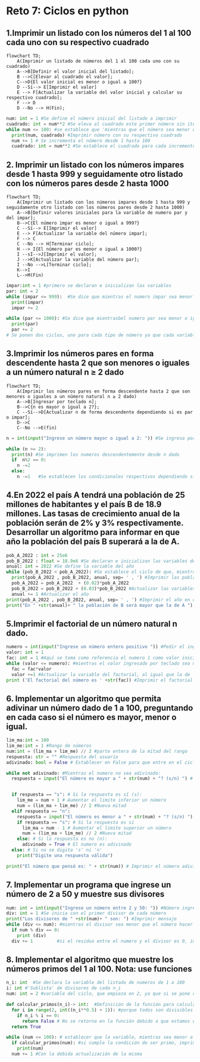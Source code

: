 # Reto 7: Ciclos en python
## 1.Imprimir un listado con los números del 1 al 100 cada uno con su respectivo cuadrado
```mermaid
flowchart TD;
    A(Imprimir un listado de números del 1 al 100 cada uno con su cuadrado)
    A-->B[Definir el valor inicial del listado];
    B -->C[Elevar al cuadrado el valor];
    C-->D{El valor inicial es menor o igual a 100?}
    D --Sí--> E[Imprimir el valor]
    E --> F[Actualizar la variable del valor inicial y calcular su respectivo cuadrado];
    F --> D
    D --No --> H(Fin);
```
```python
num: int = 1 #Se define el número inicial del listado a imprimir
cuadrado: int = num**2 #Se eleva al cuadrado este primer número sin iterar
while num <= 100: #se establece que 'mientras que el número sea menor o igual a 100'
  print(num, cuadrado) #Imprimir número con su respectivo cuadrado
  num += 1 # Se incrementa el número desde 1 hasta 100
  cuadrado: int = num**2 #Se establece el cuadrado para cada incremento de la variable 'num'
```

## 2. Imprimir un listado con los números impares desde 1 hasta 999 y seguidamente otro listado con los números pares desde 2 hasta 1000
```mermaid
flowchart TD;
    A(Imprimir un listado con los números impares desde 1 hasta 999 y seguidamente otro listado con los números pares desde 2 hasta 1000)
    A-->B[Definir valores iniciales para la variable de numero par y del impar]; 
    B-->C{El número impar es menor o igual a 999?}
    C --Sí--> E[Imprimir el valor]
    E --> F[Actualizar la variable del número impar];
    F --> C
    C --No --> H[Terminar ciclo];
    H --> I{El número par es menor o igual a 1000?}
    I --sÍ-->J[Imprimir el valor];
    J -->K[Actualizar la variable del número par];
    I --No -->L[Terminar ciclo];
    K-->I
    L-->M(Fin)
```

```python
impar:int = 1 #primero se declaran e inicializan las variables
par: int = 2
while (impar <= 999):  #Se dice que mientras el numero impar sea menor o igual que 999 se actualice de dos en dos
  print(impar)
  impar += 2

while (par <= 1000): #Se dice que mientrasbel numero par sea menor o igual a 1000 se actualice de dos en dos
  print(par)
  par += 2
# Se ponen dos ciclos, uno para cada tipo de número ya que cada variable tiene un valor inicial diferente
```

## 3.Imprimir los números pares en forma descendente hasta 2 que son menores o iguales a un número natural n ≥ 2 dado
```mermaid
flowchart TD;
    A(Imprimir los números pares en forma descendente hasta 2 que son menores o iguales a un número natural n ≥ 2 dado)
    A-->B[Ingresar por teclado n];
    B-->C{n es mayor o igual a 2?};
    C --Sí-->D[Actualizar n de forma descendente dependiendo si es par o impar];
    D-->C
    C--No -->E(fin)
```
```python
n = int(input("Ingrese un número mayor o igual a 2: ")) #Se ingresa por teclado el n mayor o igual a 2

while (n >= 2):
  print(n) #Se imprimen los numeros descendentemente desde n dado
  if  n%2 == 0:
    n -=2
  else:
    n -=1   #Se establecen los condicionales respectivos dependiendo si n es par o impar
```

## 4.En 2022 el país A tendrá una población de 25 millones de habitantes y el país B de 18.9 millones. Las tasas de crecimiento anual de la población serán de 2% y 3% respectivamente. Desarrollar un algoritmo para informar en que año la población del país B superará a la de A.

```python
pob_A_2022 : int = 25e6
pob_B_2022 : float = 18.9e6 #Se declaran e inicializan las variables de las poblaciones iniciales
anual: int = 2022 #Se define la variable del año
while (pob_B_2022 < pob_A_2022): #Se establece el ciclo de que, mientras A sea mayor a B haga:
  print(pob_A_2022 , pob_B_2022, anual, sep= ' , ') #Imprimir las poblaciones en los respectivos años
  pob_A_2022 = pob_A_2022  + (0.02)*pob_A_2022
  pob_B_2022 = pob_B_2022 + (0.03)*pob_B_2022 #Actualizar las variables con los porcentajes correspondientes
  anual += 1 #Actualizar el año
print(pob_A_2022 , pob_B_2022, anual, sep= ' , ') #Imprimir el año en que la población de B será mayor que la de A, este print se encuentra fuera del ciclo
print("En " +str(anual)+ " la población de B será mayor que la de A ") #Dar un mensaje al usuario
```

## 5.Imprimir el factorial de un número natural n dado.
```python
numero = int(input("Ingrese un número entero positivo ")) #Pedir el ingreso por teclado de un numero natural
valor: int = 1
fac: int = 1 #Aquí se toma como referencia el numero 1 como valor inicial y 'fac' como el factorial de 1
while (valor <= numero): #mientras el valor ingresado por teclado sea mayor o igual a 1 hacer:
  fac = fac*valor
  valor +=1 #Actualizar la variable del factorial, al igual que la de 'valor' hasta que esta última sea igual a la ingresada por teclado
print ('El factorial del número es ' +str(fac)) #Imprimir el factorial del número
```

## 6. Implementar un algoritmo que permita adivinar un número dado de 1 a 100, preguntando en cada caso si el número es mayor, menor o igual.
``` python
lim_ma:int = 100
lim_me:int = 1 #Rango de números
num:int = (lim_ma + lim_me) // 2 #parte entera de la mitad del rango
respuesta: str = "" #Respuesta del usuario
adivinado: bool = False # Establecer en False para que entre en el ciclo

while not adivinado: #Mientras el numero no sea adivinado:
  respuesta = input("El número es mayor a " + str(num) + "? (s/n) ") # preguntar al usuario si el numero pensado es mayor a la mitad, s es si, n es no


  if respuesta == "s": # Si la respuesta es sí (s):
    lim_me = num + 1 # Aumentar el limite inferior un número
    num = (lim_ma + lim_me) // 2 #Nueva mitad
  elif respuesta == "n":
    respuesta = input("El número es menor a " + str(num) + "? (s/n) ") # Preguntar al usuario si el número pensado es menor a la mitad
    if respuesta == "s": # Si la respuesta es sí
      lim_ma = num - 1 # Aumentar el limite superior un número
      num = (lim_ma + lim_me) // 2 #Nueva mitad
    else: # Si la respuesta es no (n):
      adivinado = True # El numero es adivinado
  else: # Si no se digita 's' ni 'n'
    print("Digite una respuesta válida")

print("El número que pensó es: " + str(num)) # Imprimir el número adivinado
```

## 7. Implementar un programa que ingrese un número de 2 a 50 y muestre sus divisores

```python
num: int = int(input("Ingrese un número entre 2 y 50: ")) #Número ingresado por teclado
div: int = 1 #Se inicia con el primer divisor de cada número
print("Los divisores de " +str(num)+ " son: ") #Imprimir mensaje
while (div <= num): #mientras el divisor sea menor que el número hacer que:
  if num % div == 0:
    print (div)
  div += 1         #si el residuo entre el numero y el divisor es 0, imprimir el divisor, esto se evalúa con cada actualización de la variable 'div'
```
## 8. Implementar el algoritmo que muestre los números primos del 1 al 100. Nota: use funciones

```python
n_i: int  #Se declara la variable del listado de numeros de 1 a 100
i: int #'Sublista' de divisores de cada n_i
num: int = 2 #variable del ciclo, que empieza en 2, ya que si se pone como valor inicial el 1, se imprimirá como primo con el condicional establecido en la siguiente función (asumir con anterioridad que el 1 no es primo)

def calcular_primos(n_i)-> int:  #Definición de la función para calcular números primos
  for i in range(2, int((n_i**0.5) + 1)): #porque todos son divisibles por 1, y la condición evalúa que tenga un solo divisor
    if n_i % i == 0:
      return False # No se retorna en la función debido a que estamos evaluando que este número tenga un solo divisor
  return True

while (num <= 100): # establecer que la variable, mientras sea menor a 100:
  if calcular_primos(num): #si cumple la condición de ser primo, imprimir el número
    print(num)
  num += 1 #Con la debida actualización de la misma
``` 
